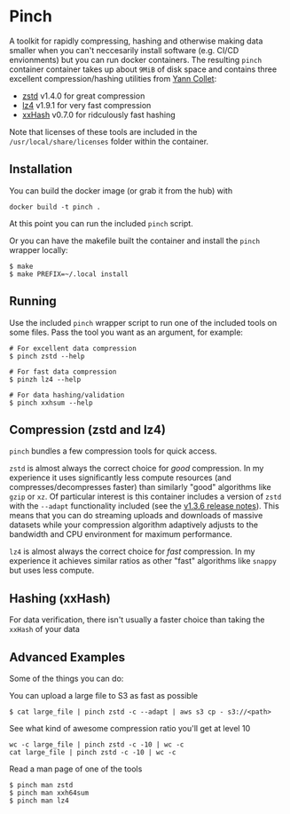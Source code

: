 Pinch
=====
A toolkit for rapidly compressing, hashing and otherwise making data smaller
when you can't neccesarily install software (e.g. CI/CD envionments) but you
can run docker containers. The resulting `pinch` container container takes up
about `9MiB` of disk space and contains three excellent compression/hashing
utilities from [Yann Collet](https://github.com/Cyan4973):

* [zstd](https://github.com/facebook/zstd) v1.4.0 for great compression
* [lz4](https://github.com/lz4/lz4) v1.9.1 for very fast compression
* [xxHash](https://github.com/facebook/zstd) v0.7.0 for ridculously fast hashing

Note that licenses of these tools are included in the
`/usr/local/share/licenses` folder within the container.


Installation
------------

You can build the docker image (or grab it from the hub) with
```
docker build -t pinch .
```
At this point you can run the included `pinch` script.

Or you can have the makefile built the container and install the `pinch` wrapper
locally:

```
$ make
$ make PREFIX=~/.local install
```

Running
-------
Use the included `pinch` wrapper script to run one of the included tools on
some files. Pass the tool you want as an argument, for example:

```
# For excellent data compression
$ pinch zstd --help

# For fast data compression
$ pinzh lz4 --help

# For data hashing/validation
$ pinch xxhsum --help
```

Compression (zstd and lz4)
--------------------------
`pinch` bundles a few compression tools for quick access.

`zstd` is almost always the correct choice for _good_ compression. In my
experience it uses significantly less compute resources (and
compresses/decompresses faster) than similarly "good" algorithms like `gzip` or
`xz`. Of particular interest is this container includes a version of `zstd`
with the `--adapt` functionality included (see the [v1.3.6 release
notes](https://github.com/facebook/zstd/releases/tag/v1.3.6)). This means that
you can do streaming uploads and downloads of massive datasets while your
compression algorithm adaptively adjusts to the bandwidth and CPU environment
for maximum performance.


`lz4` is almost always the correct choice for _fast_ compression. In my
experience it achieves similar ratios as other "fast" algorithms like `snappy`
but uses less compute.

Hashing (xxHash)
----------------

For data verification, there isn't usually a faster choice than taking the
`xxHash` of your data

Advanced Examples
-----------------
Some of the things you can do:

You can upload a large file to S3 as fast as possible

```
$ cat large_file | pinch zstd -c --adapt | aws s3 cp - s3://<path>
```

See what kind of awesome compression ratio you'll get at level 10
```
wc -c large_file | pinch zstd -c -10 | wc -c
cat large_file | pinch zstd -c -10 | wc -c
```

Read a man page of one of the tools
```
$ pinch man zstd
$ pinch man xxh64sum
$ pinch man lz4
```
